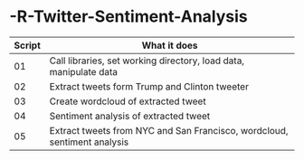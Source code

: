 # -R-Twitter-Sentiment-Analysis

	
| Script | What it does |
|--------|--------------|
| 01 | Call libraries, set working directory, load data, manipulate data |
| 02 | Extract tweets form Trump and Clinton tweeter|
| 03 | Create wordcloud of extracted tweet |
| 04 | Sentiment analysis of extracted tweet |
| 05 | Extract tweets from NYC and San Francisco, wordcloud, sentiment analysis |
